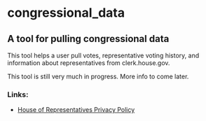 # congressional_data

## A tool for pulling congressional data

This tool helps a user pull votes, representative voting history, and information about representatives from clerk.house.gov.

This tool is still very much in progress. More info to come later.

### Links:
- [House of Representatives Privacy Policy](https://clerk.house.gov/PrivacyPolicy)